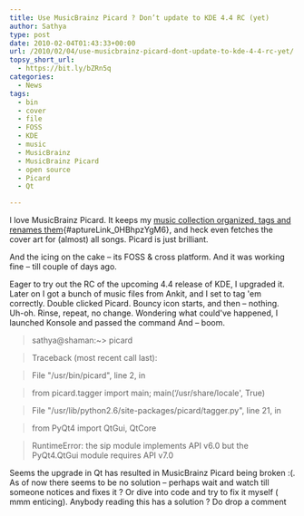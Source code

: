```yaml
---
title: Use MusicBrainz Picard ? Don’t update to KDE 4.4 RC (yet)
author: Sathya
type: post
date: 2010-02-04T01:43:33+00:00
url: /2010/02/04/use-musicbrainz-picard-dont-update-to-kde-4-4-rc-yet/
topsy_short_url:
  - https://bit.ly/bZRn5q
categories:
  - News
tags:
  - bin
  - cover
  - file
  - FOSS
  - KDE
  - music
  - MusicBrainz
  - MusicBrainz Picard
  - open source
  - Picard
  - Qt

---
```

I love MusicBrainz Picard. It keeps my [music collection organized, tags and renames them][1]{#aptureLink_0HBhpzYgM6}, and heck even fetches the cover art for (almost) all songs. Picard is just brilliant.

And the icing on the cake &#8211; its FOSS & cross platform. And it was working fine &#8211; till couple of days ago.
  
<!--more-->

Eager to try out the RC of the upcoming 4.4 release of KDE, I upgraded it. Later on I got a bunch of music files from Ankit, and I set to tag 'em correctly. Double clicked Picard. Bouncy icon starts, and then &#8211; nothing. Uh-oh. Rinse, repeat, no change. Wondering what could've happened, I launched Konsole and passed the command And &#8211; boom.

> sathya@shaman:~> picard
  
> Traceback (most recent call last):
  
> File "/usr/bin/picard", line 2, in
  
> from picard.tagger import main; main(&#8216;/usr/share/locale', True)
  
> File "/usr/lib/python2.6/site-packages/picard/tagger.py", line 21, in
  
> from PyQt4 import QtGui, QtCore
  
> RuntimeError: the sip module implements API v6.0 but the PyQt4.QtGui module requires API v7.0

Seems the upgrade in Qt has resulted in MusicBrainz Picard being broken :(. As of now there seems to be no solution &#8211; perhaps wait and watch till someone notices and fixes it ? Or dive into code and try to fix it myself ( mmm enticing). Anybody reading this has a solution ? Do drop a comment

 [1]: https://sathyabh.at/2008/07/27/how-organise-and-tag-music-mp3-files-automatically-using-musicbrainz-picard-tagger/
